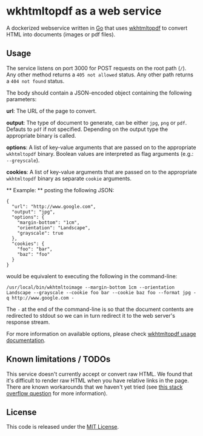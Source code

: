 # wkhtmltopdf as a web service

A dockerized webservice written in [Go](https://golang.org/) that uses [wkhtmltopdf](http://wkhtmltopdf.org/) to convert HTML into documents (images or pdf files).

## Usage

The service listens on port 3000 for POST requests on the root path (`/`). Any other method returns a `405 not allowed` status. Any other path returns a `404 not found` status.

The body should contain a JSON-encoded object containing the following parameters:

**url**: The URL of the page to convert.

**output**: The type of document to generate, can be either `jpg`, `png` or `pdf`. Defauts to `pdf` if not specified. Depending on the output type the appropriate binary is called.

**options**: A list of key-value arguments that are passed on to the appropriate `wkhtmltopdf` binary. Boolean values are interpreted as flag arguments (e.g.: `--greyscale`).

**cookies**: A list of key-value arguments that are passed on to the appropriate `wkhtmltopdf` binary as separate `cookie` arguments.

** Example: ** posting the following JSON:

```
{
  "url": "http://www.google.com",
  "output": "jpg",
  "options": {
    "margin-bottom": "1cm",
    "orientation": "Landscape",
    "grayscale": true
  },
  "cookies": {
    "foo": "bar",
    "baz": "foo"
  }
}
```

would be equivalent to executing the following in the command-line:

```
/usr/local/bin/wkhtmltoimage --margin-bottom 1cm --orientation Landscape --grayscale --cookie foo bar --cookie baz foo --format jpg -q http://www.google.com -
```

The `-` at the end of the command-line is so that the document contents are redirected to stdout so we can in turn redirect it to the web server's response stream.

For more information on available options, please check [wkhtmltopdf usage documentation](http://wkhtmltopdf.org/usage/wkhtmltopdf.txt).


## Known limitations / TODOs

This service doesn't currently accept or convert raw HTML. We found that it's difficult to render raw HTML when you have relative links in the page. There are known workarounds that we haven't yet tried (see [this stack overflow question](http://stackoverflow.com/questions/21775572/wkhtmltopdf-relative-paths-in-html-with-redirected-in-out-streams-wont-work) for more information).


## License

This code is released under the [MIT License](http://opensource.org/licenses/MIT).
